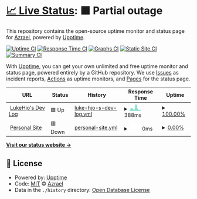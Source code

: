 # [📈 Live Status](https://status.lukehjo.dev): <!--live status--> **🟧 Partial outage**

This repository contains the open-source uptime monitor and status page for [Azrael](https://lukehjo.dev), powered by [Upptime](https://github.com/upptime/upptime).

[![Uptime CI](https://github.com/luke-beep/status.lukehjo.dev/workflows/Uptime%20CI/badge.svg)](https://github.com/luke-beep/status.lukehjo.dev/actions?query=workflow%3A%22Uptime+CI%22)
[![Response Time CI](https://github.com/luke-beep/status.lukehjo.dev/workflows/Response%20Time%20CI/badge.svg)](https://github.com/luke-beep/status.lukehjo.dev/actions?query=workflow%3A%22Response+Time+CI%22)
[![Graphs CI](https://github.com/luke-beep/status.lukehjo.dev/workflows/Graphs%20CI/badge.svg)](https://github.com/luke-beep/status.lukehjo.dev/actions?query=workflow%3A%22Graphs+CI%22)
[![Static Site CI](https://github.com/luke-beep/status.lukehjo.dev/workflows/Static%20Site%20CI/badge.svg)](https://github.com/luke-beep/status.lukehjo.dev/actions?query=workflow%3A%22Static+Site+CI%22)
[![Summary CI](https://github.com/luke-beep/status.lukehjo.dev/workflows/Summary%20CI/badge.svg)](https://github.com/luke-beep/status.lukehjo.dev/actions?query=workflow%3A%22Summary+CI%22)

With [Upptime](https://upptime.js.org), you can get your own unlimited and free uptime monitor and status page, powered entirely by a GitHub repository. We use [Issues](https://github.com/luke-beep/status.lukehjo.dev/issues) as incident reports, [Actions](https://github.com/luke-beep/status.lukehjo.dev/actions) as uptime monitors, and [Pages](https://status.lukehjo.dev) for the status page.

<!--start: status pages-->
<!-- This summary is generated by Upptime (https://github.com/upptime/upptime) -->
<!-- Do not edit this manually, your changes will be overwritten -->
<!-- prettier-ignore -->
| URL | Status | History | Response Time | Uptime |
| --- | ------ | ------- | ------------- | ------ |
| <img alt="" src="https://icons.duckduckgo.com/ip3/tech.lukehjo.dev.ico" height="13"> [LukeHjo's Dev Log](https://tech.lukehjo.dev) | 🟩 Up | [luke-hjo-s-dev-log.yml](https://github.com/luke-beep/status.lukehjo.dev/commits/HEAD/history/luke-hjo-s-dev-log.yml) | <details><summary><img alt="Response time graph" src="./graphs/luke-hjo-s-dev-log/response-time-week.png" height="20"> 388ms</summary><br><a href="https://status.lukehjo.dev/history/luke-hjo-s-dev-log"><img alt="Response time 346" src="https://img.shields.io/endpoint?url=https%3A%2F%2Fraw.githubusercontent.com%2Fluke-beep%2Fstatus.lukehjo.dev%2FHEAD%2Fapi%2Fluke-hjo-s-dev-log%2Fresponse-time.json"></a><br><a href="https://status.lukehjo.dev/history/luke-hjo-s-dev-log"><img alt="24-hour response time 177" src="https://img.shields.io/endpoint?url=https%3A%2F%2Fraw.githubusercontent.com%2Fluke-beep%2Fstatus.lukehjo.dev%2FHEAD%2Fapi%2Fluke-hjo-s-dev-log%2Fresponse-time-day.json"></a><br><a href="https://status.lukehjo.dev/history/luke-hjo-s-dev-log"><img alt="7-day response time 388" src="https://img.shields.io/endpoint?url=https%3A%2F%2Fraw.githubusercontent.com%2Fluke-beep%2Fstatus.lukehjo.dev%2FHEAD%2Fapi%2Fluke-hjo-s-dev-log%2Fresponse-time-week.json"></a><br><a href="https://status.lukehjo.dev/history/luke-hjo-s-dev-log"><img alt="30-day response time 346" src="https://img.shields.io/endpoint?url=https%3A%2F%2Fraw.githubusercontent.com%2Fluke-beep%2Fstatus.lukehjo.dev%2FHEAD%2Fapi%2Fluke-hjo-s-dev-log%2Fresponse-time-month.json"></a><br><a href="https://status.lukehjo.dev/history/luke-hjo-s-dev-log"><img alt="1-year response time 346" src="https://img.shields.io/endpoint?url=https%3A%2F%2Fraw.githubusercontent.com%2Fluke-beep%2Fstatus.lukehjo.dev%2FHEAD%2Fapi%2Fluke-hjo-s-dev-log%2Fresponse-time-year.json"></a></details> | <details><summary><a href="https://status.lukehjo.dev/history/luke-hjo-s-dev-log">100.00%</a></summary><a href="https://status.lukehjo.dev/history/luke-hjo-s-dev-log"><img alt="All-time uptime 100.00%" src="https://img.shields.io/endpoint?url=https%3A%2F%2Fraw.githubusercontent.com%2Fluke-beep%2Fstatus.lukehjo.dev%2FHEAD%2Fapi%2Fluke-hjo-s-dev-log%2Fuptime.json"></a><br><a href="https://status.lukehjo.dev/history/luke-hjo-s-dev-log"><img alt="24-hour uptime 100.00%" src="https://img.shields.io/endpoint?url=https%3A%2F%2Fraw.githubusercontent.com%2Fluke-beep%2Fstatus.lukehjo.dev%2FHEAD%2Fapi%2Fluke-hjo-s-dev-log%2Fuptime-day.json"></a><br><a href="https://status.lukehjo.dev/history/luke-hjo-s-dev-log"><img alt="7-day uptime 100.00%" src="https://img.shields.io/endpoint?url=https%3A%2F%2Fraw.githubusercontent.com%2Fluke-beep%2Fstatus.lukehjo.dev%2FHEAD%2Fapi%2Fluke-hjo-s-dev-log%2Fuptime-week.json"></a><br><a href="https://status.lukehjo.dev/history/luke-hjo-s-dev-log"><img alt="30-day uptime 100.00%" src="https://img.shields.io/endpoint?url=https%3A%2F%2Fraw.githubusercontent.com%2Fluke-beep%2Fstatus.lukehjo.dev%2FHEAD%2Fapi%2Fluke-hjo-s-dev-log%2Fuptime-month.json"></a><br><a href="https://status.lukehjo.dev/history/luke-hjo-s-dev-log"><img alt="1-year uptime 100.00%" src="https://img.shields.io/endpoint?url=https%3A%2F%2Fraw.githubusercontent.com%2Fluke-beep%2Fstatus.lukehjo.dev%2FHEAD%2Fapi%2Fluke-hjo-s-dev-log%2Fuptime-year.json"></a></details>
| <img alt="" src="https://icons.duckduckgo.com/ip3/lukehjo.dev.ico" height="13"> [Personal Site](https://lukehjo.dev) | 🟥 Down | [personal-site.yml](https://github.com/luke-beep/status.lukehjo.dev/commits/HEAD/history/personal-site.yml) | <details><summary><img alt="Response time graph" src="./graphs/personal-site/response-time-week.png" height="20"> 0ms</summary><br><a href="https://status.lukehjo.dev/history/personal-site"><img alt="Response time 0" src="https://img.shields.io/endpoint?url=https%3A%2F%2Fraw.githubusercontent.com%2Fluke-beep%2Fstatus.lukehjo.dev%2FHEAD%2Fapi%2Fpersonal-site%2Fresponse-time.json"></a><br><a href="https://status.lukehjo.dev/history/personal-site"><img alt="24-hour response time 0" src="https://img.shields.io/endpoint?url=https%3A%2F%2Fraw.githubusercontent.com%2Fluke-beep%2Fstatus.lukehjo.dev%2FHEAD%2Fapi%2Fpersonal-site%2Fresponse-time-day.json"></a><br><a href="https://status.lukehjo.dev/history/personal-site"><img alt="7-day response time 0" src="https://img.shields.io/endpoint?url=https%3A%2F%2Fraw.githubusercontent.com%2Fluke-beep%2Fstatus.lukehjo.dev%2FHEAD%2Fapi%2Fpersonal-site%2Fresponse-time-week.json"></a><br><a href="https://status.lukehjo.dev/history/personal-site"><img alt="30-day response time 0" src="https://img.shields.io/endpoint?url=https%3A%2F%2Fraw.githubusercontent.com%2Fluke-beep%2Fstatus.lukehjo.dev%2FHEAD%2Fapi%2Fpersonal-site%2Fresponse-time-month.json"></a><br><a href="https://status.lukehjo.dev/history/personal-site"><img alt="1-year response time 0" src="https://img.shields.io/endpoint?url=https%3A%2F%2Fraw.githubusercontent.com%2Fluke-beep%2Fstatus.lukehjo.dev%2FHEAD%2Fapi%2Fpersonal-site%2Fresponse-time-year.json"></a></details> | <details><summary><a href="https://status.lukehjo.dev/history/personal-site">0.00%</a></summary><a href="https://status.lukehjo.dev/history/personal-site"><img alt="All-time uptime 0.00%" src="https://img.shields.io/endpoint?url=https%3A%2F%2Fraw.githubusercontent.com%2Fluke-beep%2Fstatus.lukehjo.dev%2FHEAD%2Fapi%2Fpersonal-site%2Fuptime.json"></a><br><a href="https://status.lukehjo.dev/history/personal-site"><img alt="24-hour uptime 0.00%" src="https://img.shields.io/endpoint?url=https%3A%2F%2Fraw.githubusercontent.com%2Fluke-beep%2Fstatus.lukehjo.dev%2FHEAD%2Fapi%2Fpersonal-site%2Fuptime-day.json"></a><br><a href="https://status.lukehjo.dev/history/personal-site"><img alt="7-day uptime 0.00%" src="https://img.shields.io/endpoint?url=https%3A%2F%2Fraw.githubusercontent.com%2Fluke-beep%2Fstatus.lukehjo.dev%2FHEAD%2Fapi%2Fpersonal-site%2Fuptime-week.json"></a><br><a href="https://status.lukehjo.dev/history/personal-site"><img alt="30-day uptime 0.00%" src="https://img.shields.io/endpoint?url=https%3A%2F%2Fraw.githubusercontent.com%2Fluke-beep%2Fstatus.lukehjo.dev%2FHEAD%2Fapi%2Fpersonal-site%2Fuptime-month.json"></a><br><a href="https://status.lukehjo.dev/history/personal-site"><img alt="1-year uptime 0.00%" src="https://img.shields.io/endpoint?url=https%3A%2F%2Fraw.githubusercontent.com%2Fluke-beep%2Fstatus.lukehjo.dev%2FHEAD%2Fapi%2Fpersonal-site%2Fuptime-year.json"></a></details>

<!--end: status pages-->

[**Visit our status website →**](https://status.lukehjo.dev)

## 📄 License

- Powered by: [Upptime](https://github.com/upptime/upptime)
- Code: [MIT](./LICENSE) © [Azrael](https://lukehjo.dev)
- Data in the `./history` directory: [Open Database License](https://opendatacommons.org/licenses/odbl/1-0/)
